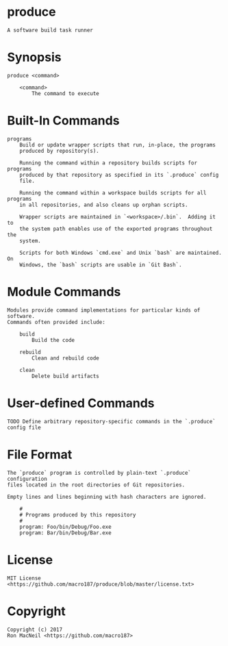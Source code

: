 produce
=======

    A software build task runner


Synopsis
========

    produce <command>

        <command>
            The command to execute


Built-In Commands
=================

    programs
        Build or update wrapper scripts that run, in-place, the programs
        produced by repository(s).

        Running the command within a repository builds scripts for programs
        produced by that repository as specified in its `.produce` config
        file.

        Running the command within a workspace builds scripts for all programs
        in all repositories, and also cleans up orphan scripts.

        Wrapper scripts are maintained in `<workspace>/.bin`.  Adding it to
        the system path enables use of the exported programs throughout the
        system.

        Scripts for both Windows `cmd.exe` and Unix `bash` are maintained.  On
        Windows, the `bash` scripts are usable in `Git Bash`.


Module Commands
===============

    Modules provide command implementations for particular kinds of software.
    Commands often provided include:

        build
            Build the code

        rebuild
            Clean and rebuild code

        clean
            Delete build artifacts


User-defined Commands
=====================

    TODO Define arbitrary repository-specific commands in the `.produce` config file


File Format
===========

    The `produce` program is controlled by plain-text `.produce` configuration
    files located in the root directories of Git repositories.

    Empty lines and lines beginning with hash characters are ignored.

        #
        # Programs produced by this repository
        #
        program: Foo/bin/Debug/Foo.exe
        program: Bar/bin/Debug/Bar.exe


License
=======

    MIT License <https://github.com/macro187/produce/blob/master/license.txt>


Copyright
=========

    Copyright (c) 2017
    Ron MacNeil <https://github.com/macro187>

